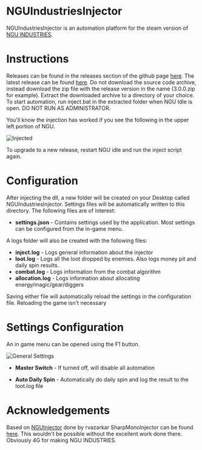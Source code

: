 # NGUIndustriesInjector

NGUIndustriesInjector is an automation platform for the steam version of [NGU INDUSTRIES](https://store.steampowered.com/app/1433990/NGU_INDUSTRIES/).

# Instructions

Releases can be found in the releases section of the github page [here](https://github.com/ingwarsw/NGU-Industries-Injector/releases). The latest release can be found [here](https://github.com/ingwarsw/NGU-Industries-Injector/releases/latest). Do not download the source code archive, instead download the zip file with the release version in the name (3.0.0.zip for example). Extract the downloaded archive to a directory of your choice. To start automation, run inject.bat in the extracted folder when NGU Idle is open. DO NOT RUN AS ADMINISTRATOR.

You'll know the injection has worked if you see the following in the upper left portion of NGU.

![Injected](https://i.imgur.com/JIF2pl4.png)

To upgrade to a new release, restart NGU idle and run the inject script again.

# Configuration

After injecting the dll, a new folder will be created on your Desktop called NGUIndustriesInjector. Settings files will be automatically written to this directory. The following files are of interest:

- **settings.json** - Contains settings used by the application. Most settings can be configured from the in-game menu.

A logs folder will also be created with the following files:

- **inject.log** - Logs general information about the injector
- **loot.log** - Logs all the loot dropped by enemies. Also logs money pit and daily spin results.
- **combat.log** - Logs information from the combat algorithm
- **allocation.log** - Logs information about allocating energy/magic/gear/diggers

Saving either file will automatically reload the settings in the configuration file. Reloading the game isn't necessary

# Settings Configuration

An in game menu can be opened using the F1 button.

![General Settings](https://i.imgur.com/Ru8YXTA.png)

- **Master Switch** - If turned off, will disable all automation

- **Auto Daily Spin** - Automatically do daily spin and log the result to the loot.log file

# Acknowledgements
Based on [NGUInjector](https://github.com/rvazarkar/NGUInjector) done by rvazarkar 
SharpMonoInjector can be found [here](https://github.com/warbler/SharpMonoInjector). This wouldn't be possible without the excellent work done there.
Obviously 4G for making NGU INDUSTRIES.

